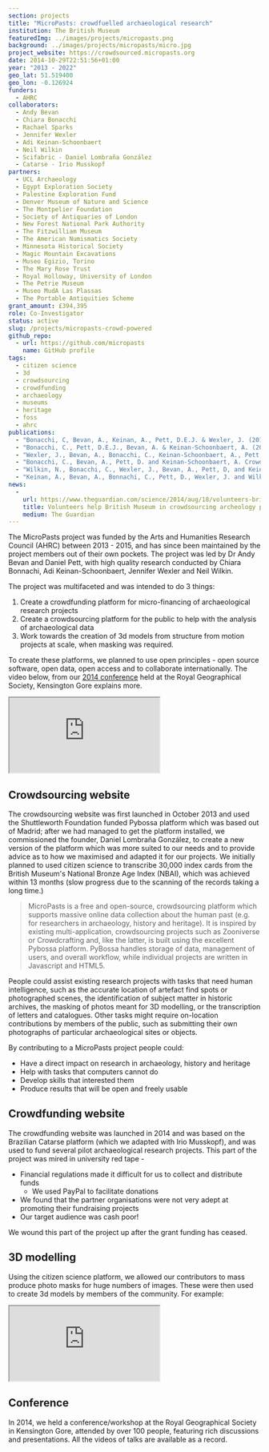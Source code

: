 ```yaml
---
section: projects
title: "MicroPasts: crowdfuelled archaeological research"
institution: The British Museum
featuredImg: ../images/projects/micropasts.png
background: ../images/projects/micropasts/micro.jpg
project_website: https://crowdsourced.micropasts.org
date: 2014-10-29T22:51:56+01:00
year: "2013 - 2022"
geo_lat: 51.519400
geo_lon: -0.126924
funders:
  - AHRC
collaborators:
  - Andy Bevan
  - Chiara Bonacchi
  - Rachael Sparks
  - Jennifer Wexler
  - Adi Keinan-Schoonbaert
  - Neil Wilkin
  - Scifabric - Daniel Lombraña González 
  - Catarse - Irio Musskopf
partners:
  - UCL Archaeology
  - Egypt Exploration Society
  - Palestine Exploration Fund
  - Denver Museum of Nature and Science
  - The Montpelier Foundation
  - Society of Antiquaries of London
  - New Forest National Park Authority
  - The Fitzwilliam Museum
  - The American Numismatics Society
  - Minnesota Historical Society
  - Magic Mountain Excavations
  - Museo Egizio, Torino
  - The Mary Rose Trust
  - Royal Holloway, University of London
  - The Petrie Museum
  - Museo MudA Las Plassas
  - The Portable Antiquities Scheme
grant_amount: £394,395
role: Co-Investigator
status: active
slug: /projects/micropasts-crowd-powered
github_repo: 
  - url: https://github.com/micropasts
    name: GitHub profile
tags:
  - citizen science
  - 3d
  - crowdsourcing
  - crowdfunding
  - archaeology
  - museums
  - heritage
  - foss
  - ahrc
publications:
  - "Bonacchi, C, Bevan, A., Keinan, A., Pett, D.E.J. & Wexler, J. (2019) ’Participation in heritage crowdsourcing’ in Museum Management and Curatorship Volume 34 DOI: 10.1080/09647775.2018.1559080"
  - "Bonacchi, C., Pett, D.E.J., Bevan, A. & Keinan-Schoonbaert, A. (2015) ‘Experiments in Crowd-funding Community Archaeology’ in Journal of Community Archaeology Volume 2. DOI: 10.1179/2051819615Z.00000000041"
  - "Wexler, J., Bevan, A., Bonacchi, C., Keinan-Schoonbaert, A., Pett, D. & Wilkin, N. (2015) ’Collective Re-Excavation and Lost Media from the Last Century of British Prehistoric Studies’ in Journal of Contemporary Archaeology DOI: 10.1558/jca.v2i1.27124"
  - "Bonacchi, C., Bevan, A., Pett, D. and Keinan-Schoonbaert, A. Crowd- and Community-Fuelled Archaeology. Early Results from the MicroPasts Project. Proceedings of the Conference ‘Computer Applications and Quantitative Methods in Archaeology’. 22-25 April 2014, Paris, France."
  - "Wilkin, N., Bonacchi, C., Wexler, J., Bevan, A., Pett, D, and Keinan-Schoonbaert (2014) ‘Crowd-sourced Archaeological Research. The MicroPasts Project’ in Archaeology International 17:61-68"
  - "Keinan, A., Bevan, A., Bonnachi, C., Pett, D., Wexler, J. and Wilkin, N. (2014) ‘MicroPasts. An Experiment in Crowdsourcing and Crowdfunding Archaeology’ in British Archaeology November/ December 2014"
news:
  -
    url: https://www.theguardian.com/science/2014/aug/18/volunteers-british-museum-crowdsourcing-archeology
    title: Volunteers help British Museum in crowdsourcing archeology project
    medium: The Guardian
---
```

The MicroPasts project was funded by the Arts and Humanities Research Council (AHRC) between 2013 - 2015, and has since been 
maintained by the project members out of their own pockets. The project was led by Dr Andy Bevan and Daniel Pett, with high quality 
research conducted by Chiara Bonnachi, Adi Keinan-Schoonbaert, Jennifer Wexler and Neil Wilkin. 

The project was multifaceted and was intended to do 3 things:

1. Create a crowdfunding platform for micro-financing of archaeological research projects
2. Create a crowdsourcing platform for the public to help with the analysis of archaeological data
3. Work towards the creation of 3d models from structure from motion projects at scale, when masking was required. 

To create these platforms, we planned to use open principles - open source software, open data, open access and to collaborate
internationally. The video below, from our [2014 conference](https://www.youtube.com/watch?v=QQXK9biDVBY&list=PLYLI4bmKQXBsseVqA91HLs8yI81_WKqjZ) held at the Royal Geographical Society, Kensington Gore explains more. 

<div class="ratio ratio-16x9 my-3"> 
    <iframe src="https://www.youtube.com/embed/yIXH6UsWYNU" title="YouTube video player" allow="accelerometer; autoplay; clipboard-write; encrypted-media; gyroscope; picture-in-picture" allowfullscreen></iframe>
</div>

## Crowdsourcing website 

The crowdsourcing website was first launched in October 2013 and used the Shuttleworth Foundation funded Pybossa platform 
which was based out of Madrid; after we had managed to get the platform installed, we commissioned the founder, Daniel 
Lombraña González, to create a new version of the platform which was more suited to our needs and to provide advice as to how we maximised and 
adapted it for our projects. We initially planned to used citizen science to transcribe 30,000 index cards from 
the British Museum's National Bronze Age Index (NBAI), which was achieved within 13 months (slow progress due to the 
scanning of the records taking a long time.)

> MicroPasts is a free and open-source, crowdsourcing platform which supports massive online data collection about the human past (e.g. for researchers in archaeology, history and heritage). It is inspired by existing multi-application,  crowdsourcing projects such as Zooniverse or Crowdcrafting and, like the latter, is built using the excellent  Pybossa platform. PyBossa handles storage of data, management of users, and overall workflow, while individual projects  are written in Javascript and HTML5.

People could assist existing research projects with tasks that need human intelligence, such as the accurate location of artefact 
find spots or photographed scenes, the identification of subject matter in historic archives, the masking of photos meant 
for 3D modelling, or the transcription of letters and catalogues. Other tasks might require on-location contributions 
by members of the public, such as submitting their own photographs of particular archaeological sites or objects. 

By contributing to a MicroPasts project people could:

* Have a direct impact on research in archaeology, history and heritage
* Help with tasks that computers cannot do
* Develop skills that interested them
* Produce results that will be open and freely usable

## Crowdfunding website 

The crowdfunding website was launched in 2014 and was based on the Brazilian Catarse platform (which we adapted with Irio Musskopf),
and was used to fund several pilot archaeological research projects. This part of the project was mired in university red tape -

* Financial regulations made it difficult for us to collect and distribute funds
  * We used PayPal to facilitate donations 
* We found that the partner organisations were not very adept at promoting their fundraising projects
* Our target audience was cash poor! 

We wound this part of the project up after the grant funding has ceased.

## 3D modelling

Using the citizen science platform, we allowed our contributors to mass produce photo masks for huge numbers 
of images. These were then used to create 3d models by members of the community. For example:

<div class="ratio ratio-16x9 my-3">
<iframe src="https://sketchfab.com/playlists/embed?collection=d7b65a2e3858481f86c6e0181d158449&autostart=0" 
title="Bronze Age Palstaves" 
allowfullscreen
mozallowfullscreen 
webkitallowfullscreen 
allow="autoplay; fullscreen; xr-spatial-tracking" 
xr-spatial-tracking
execution-while-out-of-viewport
execution-while-not-rendered
web-share
></iframe>
</div>

## Conference

In 2014, we held a conference/workshop at the Royal Geographical Society in Kensington Gore, attended by 
over 100 people, featuring rich discussions and presentations. All the videos of talks are available as a record.
